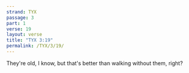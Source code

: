 ```yaml
---
strand: TYX
passage: 3
part: 1
verse: 19
layout: verse
title: "TYX 3:19"
permalink: /TYX/3/19/
---
```

They're old, I know, but that's better than walking without them, right?
